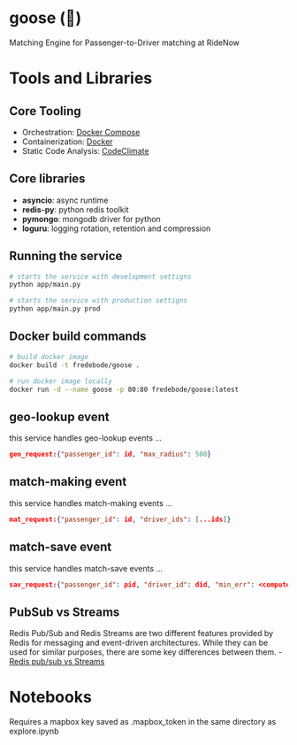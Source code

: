 # goose (🪿)

Matching Engine for Passenger-to-Driver matching at RideNow

# Tools and Libraries

## Core Tooling

- Orchestration: [Docker Compose](https://docs.docker.com/compose/)
- Containerization: [Docker](https://docs.docker.com/manuals/)
- Static Code Analysis: [CodeClimate](https://codeclimate.com/quality)

## Core libraries

- **asyncio**: async runtime
- **redis-py**: python redis toolkit
- **pymongo**: mongodb driver for python
- **loguru**: logging rotation, retention and compression

## Running the service

```bash
# starts the service with development settigns
python app/main.py
```

```bash
# starts the service with production settigns
python app/main.py prod
```

## Docker build commands

```bash
# build docker image
docker build -t fredebode/goose .

# run docker image locally
docker run -d --name goose -p 80:80 fredebode/goose:latest
```

## geo-lookup event

this service handles geo-lookup events ...

```json
geo_request:{"passenger_id": id, "max_radius": 500}
```

## match-making event

this service handles match-making events ...

```json
mat_request:{"passenger_id": id, "driver_ids": [...ids]}
```

## match-save event

this service handles match-save events ...

```json
sav_request:{"passenger_id": pid, "driver_id": did, "min_err": <computed_err>}
```

## PubSub vs Streams

Redis Pub/Sub and Redis Streams are two different features provided by Redis for messaging and event-driven architectures. While they can be used for similar purposes, there are some key differences between them. - [Redis pub/sub vs Streams](https://medium.com/@osama94/redis-pub-sub-vs-streams-fb1af6ff4b85)

# Notebooks

Requires a mapbox key saved as .mapbox_token in the same directory as explore.ipynb